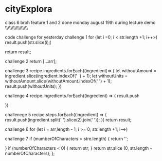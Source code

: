 # cityExplora
class 6 broh
feature 1 and 2 done monday august 19th during lecture demo
\\\\\\\\\\\\\\\\\\\\\\\\\\\\\\\\\\







code challenge for yesterday
challenge 1
for (let i =0; i < str.length +1; i++>)
result.push(str.slice(i);)

return result;

challenge 2
return [...arr];

challenge 3
recipe.ingredients.forEach((ingredient)=> {
    let withoutAmount = ingredient.slice(ingredient.indexOf(' ') + 1);
    let withoutUnits = withoutAmount.slice(withoutAmount.indexOf(' ') + 1);
    result.push(withoutUnits);
})

challenge 4
recipe.ingredients.forEach((ingredient) => {
    result.push
    
})

challenege 5 
recipe.steps.forEach((ingredient) => {
    result.push(ingredient.split(' ').slice(2).join(' '));
})
return result;

challenge 6
for (let i = arr,length - 1; i >= 0; str.length +1; i-->)

challenge 7
if (mumberOfCharacters > stre.length) {
    return '';

}
if (numberOfCharacters < 0) {
    return str;
}
return str.slice (0, str.length - numberOfCharacters);
};